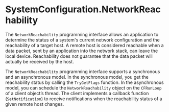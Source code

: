 SystemConfiguration.NetworkReachability
=======================================

The `NetworkReachability` programming interface allows an application to
determine the status of a system's current network configuration and the
reachability of a target host. A remote host is considered reachable when
a data packet, sent by an application into the network stack, can leave the
local device. Reachability does not guarantee that the data packet will
actually be received by the host.

The `NetworkReachability` programming interface supports a synchronous
and an asynchronous model. In the synchronous model, you get the reachability
status by calling the `TryGetFlags` function. In the asynchronous model, you
can schedule the `NetworkReachability` object on the `CFRunLoop` of a client
object’s thread. The client implements a callback function (`SetNotification`)
to receive notifications when the reachability status of a given remote host
changes.
